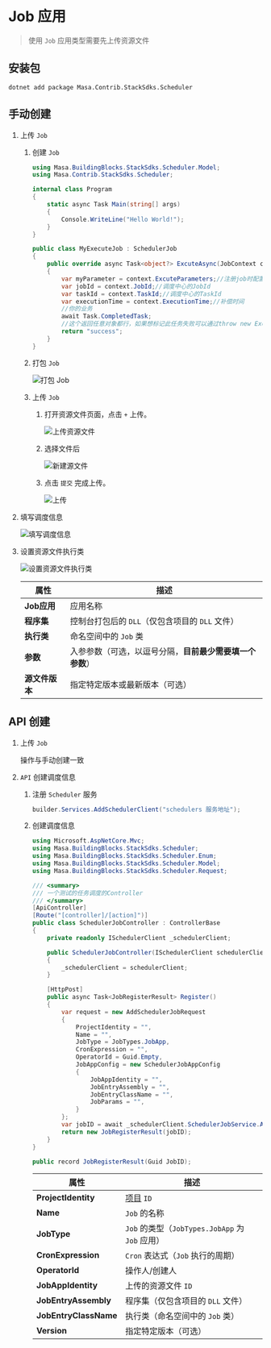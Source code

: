 # Job 应用

> 使用 `Job` 应用类型需要先上传资源文件

## 安装包

```shell 终端
dotnet add package Masa.Contrib.StackSdks.Scheduler
```

## 手动创建

1. 上传 `Job`
   1. 创建 `Job`

      ```csharp
      using Masa.BuildingBlocks.StackSdks.Scheduler.Model;
      using Masa.Contrib.StackSdks.Scheduler;

      internal class Program
      {
          static async Task Main(string[] args)
          {
              Console.WriteLine("Hello World!");
          }
      }

      public class MyExecuteJob : SchedulerJob
      {
          public override async Task<object?> ExcuteAsync(JobContext context)
          {
              var myParameter = context.ExcuteParameters;//注册job时配置的传递参数
              var jobId = context.JobId;//调度中心的JobId
              var taskId = context.TaskId;//调度中心的TaskId
              var executionTime = context.ExecutionTime;//补偿时间
              //你的业务
              await Task.CompletedTask;
              //这个返回任意对象都行，如果想标记此任务失败可以通过throw new Exception();
              return "success";
          }
      }
      ```

   2. 打包 `Job`

      ![打包 Job](https://cdn.masastack.com/stack/doc/scheduler/rc1/resourceFiles_release.png)

   3. 上传 `Job`

      1. 打开资源文件页面，点击 `+` 上传。
   
         ![上传资源文件](https://cdn.masastack.com/stack/doc/scheduler/rc1/resourceFiles.png)
      
      2. 选择文件后
   
         ![新建源文件](https://cdn.masastack.com/stack/doc/scheduler/rc1/resourceFiles_insert.png)
      
      3. 点击 `提交` 完成上传。
   
         ![上传](https://cdn.masastack.com/stack/doc/scheduler/rc1/resourceFiles_upload.png)

2. 填写调度信息

   ![填写调度信息](https://cdn.masastack.com/stack/doc/scheduler/rc1/resourceFiles_insert_detail.png)

3. 设置资源文件执行类

   ![设置资源文件执行类](https://cdn.masastack.com/stack/doc/scheduler/rc1/resourceFiles_insert_detail_2.png)

   | 属性           | 描述                                                     |
   |----------------|----------------------------------------------------------|
   | **Job应用**   | 应用名称                                                 |
   | **程序集**     | 控制台打包后的 `DLL`（仅包含项目的 `DLL` 文件）              |
   | **执行类**     | 命名空间中的 `Job` 类                                      |
   | **参数**       | 入参参数（可选，以逗号分隔，**目前最少需要填一个参数**） |
   | **源文件版本** | 指定特定版本或最新版本（可选）                           |

## API 创建

1. 上传 `Job`

   操作与手动创建一致

2. `API` 创建调度信息

   1. 注册 `Scheduler` 服务

      ```csharp Program.cs
      builder.Services.AddSchedulerClient("schedulers 服务地址");
      ```

   2. 创建调度信息

      ```csharp
      using Microsoft.AspNetCore.Mvc;
      using Masa.BuildingBlocks.StackSdks.Scheduler;
      using Masa.BuildingBlocks.StackSdks.Scheduler.Enum;
      using Masa.BuildingBlocks.StackSdks.Scheduler.Model;
      using Masa.BuildingBlocks.StackSdks.Scheduler.Request;
   
      /// <summary>
      /// 一个测试的任务调度的Controller
      /// </summary>
      [ApiController]
      [Route("[controller]/[action]")]
      public class SchedulerJobController : ControllerBase
      {
          private readonly ISchedulerClient _schedulerClient;
   
          public SchedulerJobController(ISchedulerClient schedulerClient)
          {
              _schedulerClient = schedulerClient;
          }
   
          [HttpPost]
          public async Task<JobRegisterResult> Register()
          {
              var request = new AddSchedulerJobRequest
              {
                  ProjectIdentity = "",
                  Name = "",
                  JobType = JobTypes.JobApp,
                  CronExpression = "",
                  OperatorId = Guid.Empty,
                  JobAppConfig = new SchedulerJobAppConfig
                  {
                      JobAppIdentity = "",
                      JobEntryAssembly = "",
                      JobEntryClassName = "",
                      JobParams = "",
                  }
              };
              var jobID = await _schedulerClient.SchedulerJobService.AddAsync(request);
              return new JobRegisterResult(jobID);
          }
      }
      
      public record JobRegisterResult(Guid JobID);
      ```
   
      | 属性                  | 描述                                        |
      |-----------------------|---------------------------------------------|
      | **ProjectIdentity**   | [项目](stack/pm/introduce) `ID`               |
      | **Name**              | `Job` 的名称                                  |
      | **JobType**           | `Job` 的类型（`JobTypes.JobApp` 为 `Job` 应用） |
      | **CronExpression**    | `Cron` 表达式（`Job` 执行的周期）               |
      | **OperatorId**        | 操作人/创建人                               |
      | **JobAppIdentity**    | 上传的资源文件 `ID`        |
      | **JobEntryAssembly**  | 程序集（仅包含项目的 `DLL` 文件）             |
      | **JobEntryClassName** | 执行类（命名空间中的 `Job` 类）               |
      | **Version**           | 指定特定版本（可选）                        |

